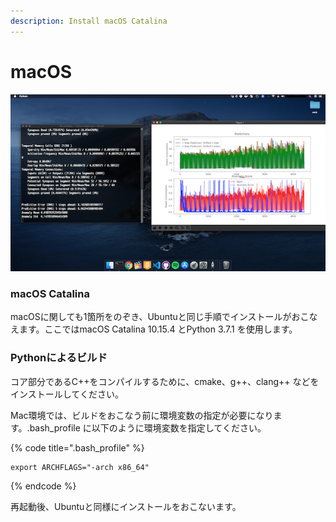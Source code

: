 ```yaml
---
description: Install macOS Catalina
---
```


# macOS

![&#x56F3;1-2](../../.gitbook/assets/1-2.png)

### macOS Catalina

macOSに関しても1箇所をのぞき、Ubuntuと同じ手順でインストールがおこなえます。ここではmacOS Catalina 10.15.4 とPython 3.7.1 を使用します。

### **Pythonによるビルド**

コア部分であるC++をコンパイルするために、cmake、g++、clang++ などをインストールしてください。

Mac環境では、ビルドをおこなう前に環境変数の指定が必要になります。.bash\_profile に以下のように環境変数を指定してください。

{% code title=".bash\_profile" %}
```text
export ARCHFLAGS="-arch x86_64"
```
{% endcode %}

再起動後、Ubuntuと同様にインストールをおこないます。





